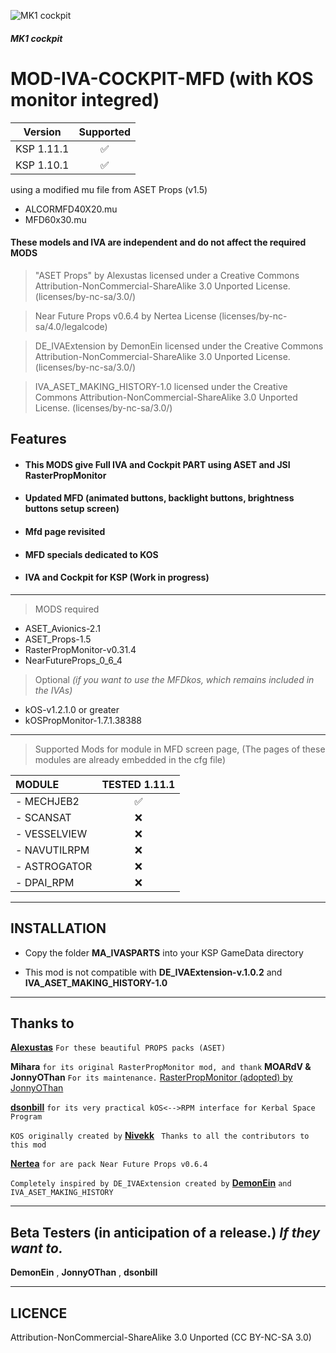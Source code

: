![MK1 cockpit](https://i.imgur.com/CB9zHTRh.png)
##### MK1 cockpit

# MOD-IVA-COCKPIT-MFD (with KOS monitor integred)
| Version | Supported  |
| ------- | :---: |
| KSP 1.11.1  | :white_check_mark: |
| KSP 1.10.1  | :white_check_mark: |

using a modified mu file from ASET Props (v1.5)
- ALCORMFD40X20.mu
- MFD60x30.mu
#### These models and IVA are independent and do not affect the required MODS

> "ASET Props" by Alexustas licensed under a Creative Commons Attribution-NonCommercial-ShareAlike 3.0 Unported License. (licenses/by-nc-sa/3.0/)
  
> Near Future Props v0.6.4 by Nertea License (licenses/by-nc-sa/4.0/legalcode)

> DE_IVAExtension by DemonEin licensed under the Creative Commons Attribution-NonCommercial-ShareAlike 3.0 Unported License. (licenses/by-nc-sa/3.0/)

> IVA_ASET_MAKING_HISTORY-1.0 licensed under the Creative Commons Attribution-NonCommercial-ShareAlike 3.0 Unported License. (licenses/by-nc-sa/3.0/)

## Features

- #### This MODS give Full IVA and Cockpit PART using ASET and JSI RasterPropMonitor
- #### Updated MFD (animated buttons, backlight buttons, brightness buttons setup screen)
- #### Mfd page revisited
- #### MFD specials dedicated to KOS
- #### IVA and Cockpit for KSP (Work in progress)
______

> MODS required
- ASET_Avionics-2.1
- ASET_Props-1.5
- RasterPropMonitor-v0.31.4
- NearFutureProps_0_6_4
> Optional *(if you want to use the MFDkos, which remains included in the IVAs)*
- kOS-v1.2.1.0 or greater 
- kOSPropMonitor-1.7.1.38388 
______

> Supported Mods for module in MFD screen page, (The pages of these modules are already embedded in the cfg file)

|  MODULE    |    TESTED 1.11.1   |
|:---        |        :---:       |
|- MECHJEB2  | :white_check_mark: |
|- SCANSAT   |        :x:         |
|- VESSELVIEW|        :x:         |
|- NAVUTILRPM|        :x:         |
|- ASTROGATOR|        :x:         |
|- DPAI_RPM  |        :x:         |
______

## INSTALLATION

- Copy the folder **MA_IVASPARTS** into your KSP GameData directory

- This mod is not compatible with **DE_IVAExtension-v.1.0.2** and **IVA_ASET_MAKING_HISTORY-1.0**

____

## Thanks to

[**Alexustas**](https://forum.kerbalspaceprogram.com/index.php?/topic/116430-aset-props-pack-v15-for-the-modders-who-create-iva/) `` For these beautiful PROPS packs (ASET) ``

**Mihara** ``for its original RasterPropMonitor mod, and thank`` **MOARdV & JonnyOThan** ``For its maintenance.`` [RasterPropMonitor (adopted) by JonnyOThan](https://forum.kerbalspaceprogram.com/index.php?/topic/190737-18x-110x-rasterpropmonitor-adopted/)

[**dsonbill**](https://github.com/dsonbill/kOSPropMonitor) ``for its very practical kOS<-->RPM interface for Kerbal Space Program``

``KOS originally created by`` [**Nivekk**](https://github.com/KSP-KOS/KOS) `` Thanks to all the contributors to this mod``

[**Nertea**](https://forum.kerbalspaceprogram.com/index.php?/topic/166941-111x-near-future-props-prop-assets-for-iva-developers/) ``for are pack Near Future Props v0.6.4``

``Completely inspired by DE_IVAExtension created by`` [**DemonEin**](https://forum.kerbalspaceprogram.com/index.php?/topic/186715-18x-de_ivaextension-for-all-the-stock-pod-ivas/page/6/&tab=comments#comment-3750324) ``and IVA_ASET_MAKING_HISTORY``

____

## Beta Testers (in anticipation of a release.) *If they want to.*

**DemonEin** , **JonnyOThan** , **dsonbill**

______

## LICENCE
Attribution-NonCommercial-ShareAlike 3.0 Unported (CC BY-NC-SA 3.0)
